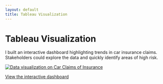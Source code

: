 ```yaml
---
layout: default
title: Tableau Visualization
---
```


# Tableau Visualization

I built an interactive dashboard highlighting trends in car insurance claims. Stakeholders could explore the data and quickly identify areas of high risk.

<div class='tableauPlaceholder' id='viz1717531980231' style='position: relative'>
    <noscript>
        <a href='#'>
            <img alt='Data visualization on Car Claims of Insurance' src='https://public.tableau.com/static/images/DV/DVT-Project_16435506976430/Story1/1_rss.png' style='border: none' />
        </a>
    </noscript>
    <object class='tableauViz' style='display:none;'>
        <param name='host_url' value='https%3A%2F%2Fpublic.tableau.com%2F' /> 
        <param name='embed_code_version' value='3' /> 
        <param name='site_root' value='' />
        <param name='name' value='DVT-Project_16435506976430/Story1' />
        <param name='tabs' value='no' />
        <param name='toolbar' value='yes' />
        <param name='static_image' value='https://public.tableau.com/static/images/DV/DVT-Project_16435506976430/Story1/1.png' />
        <param name='animate_transition' value='yes' />
        <param name='display_static_image' value='yes' />
        <param name='display_spinner' value='yes' />
        <param name='display_overlay' value='yes' />
        <param name='display_count' value='yes' />
        <param name='language' value='en-US' />
        <param name='filter' value='publish=yes' />
    </object>
</div>
<script type='text/javascript'>
    document.addEventListener('DOMContentLoaded', function () {
        var divElement = document.getElementById('viz1717531980231');
        var vizElement = divElement.getElementsByTagName('object')[0];
        vizElement.style.width = '100%';
        vizElement.style.height = (divElement.offsetWidth * 0.75) + 'px';
        var scriptElement = document.createElement('script');
        scriptElement.src = 'https://public.tableau.com/javascripts/api/viz_v1.js';
        vizElement.parentNode.insertBefore(scriptElement, vizElement);
    });
</script>

[View the interactive dashboard](https://public.tableau.com/views/DVT-Project_16435506976430/Story1)
